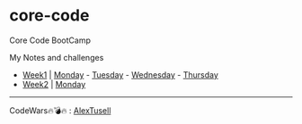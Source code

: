 # core-code
Core Code BootCamp

My Notes and challenges
- [Week1](src/week1) | [Monday](src/week1/monday) - [Tuesday](src/week1/tuesday) - [Wednesday](src/week1/wednesday) - [Thursday](src/week1/thursday)
- [Week2](scr/week2) | [Monday](src/week2/monday)

---

CodeWars:fire::bomb::fire: : [AlexTusell](https://www.codewars.com/users/AlexTusell)
